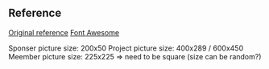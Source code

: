 ## Reference
[Original reference](https://github.com/learning-zone/website-templates)
[Font Awesome](https://fontawesome.com/v6/download)

Sponser picture size: 200x50
Project picture size: 400x289 / 600x450
Meember picture size: 225x225 => need to be square (size can be random?)

